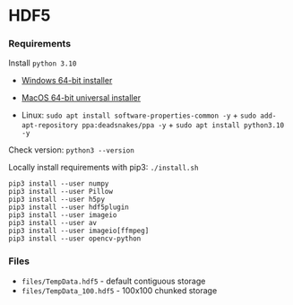 # HDF5

### Requirements
Install `python 3.10`
* [Windows 64-bit installer](https://www.python.org/downloads/release/python-3100/#:~:text=Windows%20installer%20(64%2Dbit))

* [MacOS 64-bit universal installer](https://www.python.org/downloads/release/python-3100/#:~:text=SIG-,macOS%2064%2Dbit%20universal2%20installer,-macOS)

* Linux: `sudo apt install software-properties-common -y` + `sudo add-apt-repository ppa:deadsnakes/ppa -y` + `sudo apt install python3.10 -y`

Check version: `python3 --version`

Locally install requirements with pip3: `./install.sh`
```
pip3 install --user numpy
pip3 install --user Pillow
pip3 install --user h5py
pip3 install --user hdf5plugin
pip3 install --user imageio
pip3 install --user av
pip3 install --user imageio[ffmpeg]
pip3 install --user opencv-python
```


### Files
* `files/TempData.hdf5` - default contiguous storage
* `files/TempData_100.hdf5` - 100x100 chunked storage
